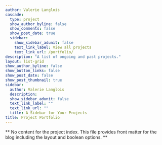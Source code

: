 ```yaml
---
author: Valerie Langlois
cascade:
  type: project
  show_author_byline: false
  show_comments: false
  show_post_date: true
  sidebar:
    show_sidebar_adunit: false
    text_link_label: View all projects
    text_link_url: /portfolio/
description: "A list of ongoing and past projects." 
layout: list-grid
show_author_byline: false
show_button_links: false
show_post_date: false
show_post_thumbnail: true
sidebar:
  author: Valerie Langlois
  description:
  show_sidebar_adunit: false
  text_link_label: ""
  text_link_url: ""
  title: A Sidebar for Your Projects
title: Project Portfolio
---
```


** No content for the project index. This file provides front matter for the blog including the layout and boolean options. **
